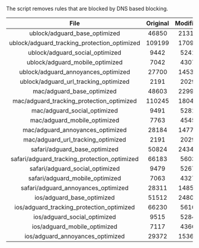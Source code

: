 The script removes rules that are blocked by DNS based blocking.


| File | Original | Modified |
|:----:|:-----:|:-----:|
| ublock/adguard_base_optimized | 46850 | 21315 |
| ublock/adguard_tracking_protection_optimized | 109199 | 17098 |
| ublock/adguard_social_optimized | 9442 | 5241 |
| ublock/adguard_mobile_optimized | 7042 | 4307 |
| ublock/adguard_annoyances_optimized | 27700 | 14535 |
| ublock/adguard_url_tracking_optimized | 2191 | 2029 |
| mac/adguard_base_optimized | 48603 | 22992 |
| mac/adguard_tracking_protection_optimized | 110245 | 18047 |
| mac/adguard_social_optimized | 9491 | 5281 |
| mac/adguard_mobile_optimized | 7763 | 4545 |
| mac/adguard_annoyances_optimized | 28184 | 14774 |
| mac/adguard_url_tracking_optimized | 2191 | 2029 |
| safari/adguard_base_optimized | 50824 | 24348 |
| safari/adguard_tracking_protection_optimized | 66183 | 5603 |
| safari/adguard_social_optimized | 9479 | 5267 |
| safari/adguard_mobile_optimized | 7063 | 4327 |
| safari/adguard_annoyances_optimized | 28311 | 14850 |
| ios/adguard_base_optimized | 51512 | 24808 |
| ios/adguard_tracking_protection_optimized | 66230 | 5610 |
| ios/adguard_social_optimized | 9515 | 5284 |
| ios/adguard_mobile_optimized | 7117 | 4366 |
| ios/adguard_annoyances_optimized | 29372 | 15363 |
